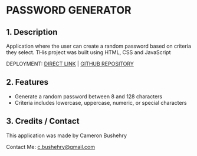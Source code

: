 # PASSWORD GENERATOR

## 1. Description
Application where the user can create a random password based on criteria they select. THis project was built using HTML, CSS and JavaScript

DEPLOYMENT:
 [DIRECT LINK](https://cbushehry.github.io/password-generator/) | [GITHUB REPOSITORY](https://github.com/cbushehry/password-generator)

## 2. Features
 * Generate a random password between 8 and 128 characters
 * Criteria includes lowercase, uppercase, numeric, or special characters

## 3. Credits / Contact
This application was made by Cameron Bushehry

Contact Me: c.bushehry@gmail.com
